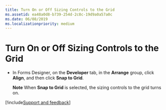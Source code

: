 ```yaml
---
title: Turn On or Off Sizing Controls to the Grid
ms.assetid: ea48a0d8-b739-254d-2c8c-19d9a0a57a0c
ms.date: 06/08/2019
ms.localizationpriority: medium
---
```



# Turn On or Off Sizing Controls to the Grid

- In Forms Designer, on the **Developer** tab, in the **Arrange** group, click **Align**, and then click **Snap to Grid**.
    
  **Note** When **Snap to Grid** is selected, the sizing controls to the grid turns on.

[!include[Support and feedback](~/includes/feedback-boilerplate.md)]